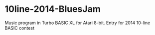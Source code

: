 # 10line-2014-BluesJam
Music program in Turbo BASIC XL for Atari 8-bit. Entry for 2014 10-line BASIC contest
